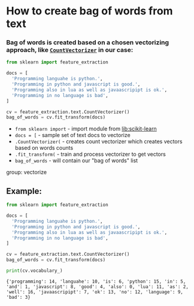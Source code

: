# How to create bag of words from text

### Bag of words is created based on a chosen vectorizing approach, like [`CountVectorizer`](https://onelinerhub.com/python-scikit-learn/countvectorizer) in our case:

```python
from sklearn import feature_extraction

docs = [
  'Programming languahe is python.',
  'Programming in python and javascript is good.',
  'Programming also in lua as well as javaascripipt is ok.',
  'Programming in no language is bad',
]

cv = feature_extraction.text.CountVectorizer()
bag_of_words = cv.fit_transform(docs)
```

- `from sklearn import` - import module from [lib:scikit-learn](https://onelinerhub.com/python-scikit-learn/how-to-install-scikit-learn-using-pip)
- `docs = [` - sample set of text docs to vectorize
- `.CountVectorizer(` - creates count vectorizer which creates vectors based on words counts
- `.fit_transform(` - train and process vectorizer to get vectors
- `bag_of_words` - will contain our "bag of words" list

group: vectorize

## Example: 
```python
from sklearn import feature_extraction

docs = [
  'Programming languahe is python.',
  'Programming in python and javascript is good.',
  'Programming also in lua as well as javaascripipt is ok.',
  'Programming in no language is bad',
]

cv = feature_extraction.text.CountVectorizer()
bag_of_words = cv.fit_transform(docs)

print(cv.vocabulary_)
```
```
{'programming': 14, 'languahe': 10, 'is': 6, 'python': 15, 'in': 5, 'and': 1, 'javascript': 8, 'good': 4, 'also': 0, 'lua': 11, 'as': 2, 'well': 16, 'javaascripipt': 7, 'ok': 13, 'no': 12, 'language': 9, 'bad': 3}

```

